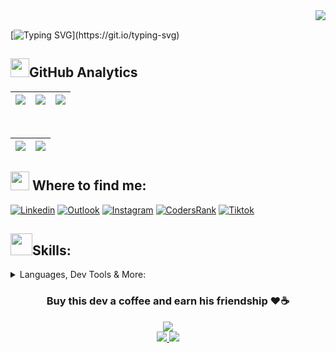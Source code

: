 <!-- [![Tallys Dev](https://user-images.githubusercontent.com/91434644/184407543-c19531af-caf6-4bf4-a0ce-082975b9cfe6.gif)](https://www.canva.com/design/DAFI-AiIj00/BIDsNZV5YCQy-2bP6AAHjA/view?utm_content=DAFI-AiIj00&utm_campaign=designshare&utm_medium=link2&utm_source=sharebutton) -->
<a href="https://visitcount.itsvg.in">
  <img align="right" src="https://visitcount.itsvg.in/api?id=Tallys-Aureliano&label=Profile%20Views&color=2&icon=2&pretty=true" />
</a>

<br>

[![Typing SVG](https://readme-typing-svg.herokuapp.com/?color=F1C40F&size=35&right=true&vCenter=true&width=1000&lines=Hello,+welcome+to+my+profile!;I'm+Tallys+Aureliano.;+I+was+born+in+2003+and+I+live+in+São+Fernando/RN.;I+am+currently+studying+Information+Systems+at+UFRN.;I'm+a+Back-End+developer,;+but+I+want+to+venture+into+Full-Stack+and+Mobile.;At+the+university+i+work+and+research...;with+embedded+systems,+IoT,+AI+and+machine+learning...;Thanks+for+reading+this+far!;Keep+swimming...)](https://git.io/typing-svg)

<h2><img src="https://media.giphy.com/media/jK1gJ1K9MBpB4ebCsj/giphy.gif" width="30px" heigth="30px">GitHub Analytics </h2>

<!-- ![](http://github-profile-summary-cards.vercel.app/api/cards/productive-time?username=Tallys-Aureliano&theme=gruvbox&utcOffset=8)
-->

|![](https://github-readme-streak-stats.herokuapp.com/?user=Tallys-Aureliano&theme=gruvbox&hide_border=true)|![](http://github-profile-summary-cards.vercel.app/api/cards/repos-per-language?username=Tallys-Aureliano&theme=gruvbox)|![](http://github-profile-summary-cards.vercel.app/api/cards/most-commit-language?username=Tallys-Aureliano&theme=gruvbox)|
|---|---|---|

<br>

|![](https://github-readme-stats.vercel.app/api?username=Tallys-Aureliano&theme=gruvbox&show_icons=true&hide_border=true&count_private=true&hide=issues)|![](http://github-profile-summary-cards.vercel.app/api/cards/profile-details?username=Tallys-Aureliano&theme=gruvbox)|
|---|---|
	
</div>

<h2><img src="https://media.giphy.com/media/mpM654sL8gJumwGmAn/giphy.gif" width="30px" height="30px"> Where to find me:</h2>

[![Linkedin](https://img.shields.io/badge/LinkedIn-FFFFFF?style=for-the-badge&logo=linkedin&logoColor=black)](https://www.linkedin.com/in/tallys-aureliano-91539821b/)
[![Outlook](https://img.shields.io/badge/Microsoft_Outlook-0078D4?style=for-the-badge&logo=microsoft-outlook&logoColor=white)](mailto:tallysaureliano@outlook.com)
[![Instagram](https://img.shields.io/badge/Instagram-E4405F?style=for-the-badge&logo=instagram&logoColor=white)](https://instagram.com/tallys_aureliano?utm_medium=copy_link)
[![CodersRank](https://img.shields.io/static/v1?style=for-the-badge&message=CodersRank&color=000000&logo=CodersRank&logoColor=28B463&label=)](https://profile.codersrank.io/user/tallys-aureliano)
[![Tiktok](https://img.shields.io/badge/TikTok-FDFEFE?style=for-the-badge&logo=tiktok&logoColor=black)](https://www.tiktok.com/@tallysau?is_from_webapp=1&sender_device=pc)

<h2><img src="https://media.giphy.com/media/tZIxqCNZhC9YKasYf7/giphy.gif" width="35px" height="35px">Skills:</h2>
<details>
<summary>Languages, Dev Tools & More:</summary>
<br>
<ul><li>
<details>
<summary>Languages</summary>
<br>
<img src="https://img.shields.io/static/v1?style=for-the-badge&message=C&color=222222&logo=C&logoColor=A8B9CC&label=">
<img src="https://img.shields.io/static/v1?style=for-the-badge&message=C%2B%2B&color=00599C&logo=C%2B%2B&logoColor=FFFFFF&label=">
<img src="https://img.shields.io/badge/java-%23ED0000.svg?style=for-the-badge&logo=java&logoColor=white">
<img src="https://img.shields.io/static/v1?style=for-the-badge&message=PHP&color=CF0677&logo=PHP&logoColor=FFFFFF&label=">
<img src="https://img.shields.io/badge/python-110B90?style=for-the-badge&logo=python&logoColor=BCBF00">
<img src="https://img.shields.io/badge/dart-%230175C2.svg?style=for-the-badge&logo=dart&logoColor=white">
<br>
</details></li>
<li> 
<details>
<summary>Frontend Development</summary>
<br>
<img src="https://img.shields.io/static/v1?style=for-the-badge&message=HTML5&color=E34F26&logo=HTML5&logoColor=FFFFFF&label=">
<img src="https://img.shields.io/static/v1?style=for-the-badge&message=CSS3&color=1572B6&logo=CSS3&logoColor=FFFFFF&label=">
<img src="https://img.shields.io/static/v1?style=for-the-badge&message=JavaScript&color=222222&logo=JavaScript&logoColor=F7DF1E&label=">
<img src="https://img.shields.io/badge/react-%2320232a.svg?style=for-the-badge&logo=react&logoColor=%2361DAFB">
<img src="https://img.shields.io/badge/vuejs-%2335495e.svg?style=for-the-badge&logo=vuedotjs&logoColor=%234FC08D">

</details></li>
<li>  
<details>
<summary>Backend Development</summary>
<br>
<img src="https://img.shields.io/badge/laravel-%23E60FF8.svg?style=for-the-badge&logo=laravel&logoColor=white">
<img src="https://img.shields.io/badge/node.js-04B405?style=for-the-badge&logo=node.js&logoColor=white">
<img src="https://img.shields.io/badge/nestjs-%23E0234E.svg?style=for-the-badge&logo=nestjs&logoColor=white">
<img src="https://img.shields.io/badge/typescript-%23007ACC.svg?style=for-the-badge&logo=typescript&logoColor=white">
</details></li>
<!-- <li>  
<details> -->
<!--
<summary>Mobile Development</summary>
<img src="https://media.giphy.com/media/tZIxqCNZhC9YKasYf7/giphy.gif" width="35px" height="35px">
<img src="https://img.shields.io/badge/MySQL-00000F?style=for-the-badge&logo=mysql&logoColor=white">
</details></li>
-->
<li>
<details>
<summary>Database</summary>
<br>
<img src="https://img.shields.io/badge/MySQL-00000F?style=for-the-badge&logo=mysql&logoColor=white">
<img src="https://img.shields.io/static/v1?style=for-the-badge&message=PostgreSQL&color=4169E1&logo=PostgreSQL&logoColor=FFFFFF&label=">
<img src="https://img.shields.io/badge/Prisma-3982CE?style=for-the-badge&logo=Prisma&logoColor=white">
</details></li>
<li>
<details>
<summary>OTHER</summary>
<br>
<img src="https://img.shields.io/static/v1?style=for-the-badge&message=Arduino&color=00979D&logo=Arduino&logoColor=FFFFFF&label=">
<img src="https://img.shields.io/static/v1?style=for-the-badge&message=Git&color=D4AC0D&logo=Git&logoColor=FFFFFF&label=">
<img src="https://img.shields.io/badge/Linux-FCC624?style=for-the-badge&logo=linux&logoColor=black">
<img src="https://img.shields.io/badge/Manjaro-35BF5C?style=for-the-badge&logo=Manjaro&logoColor=white">
<img src="https://img.shields.io/badge/Visual%20Studio-5C2D91.svg?style=for-the-badge&logo=visual-studio&logoColor=white">
<img src="https://img.shields.io/badge/docker-%230db7ed.svg?style=for-the-badge&logo=docker&logoColor=white">
</details></li></ul>
</details>

<!-- ![Snake animation](https://github.com/Tallys-Aureliano/Tallys-Aureliano/blob/output/github-contribution-grid-snake.svg)
 -->
 
<h3 align="center">Buy this dev a coffee and earn his friendship ❤☕</h3>
<div align="center">
	<a href="https://user-images.githubusercontent.com/91434644/221060926-d1e27fa5-1253-41de-a6e6-4367616e094f.png">
		<img src="https://img.shields.io/badge/pix-tallysdev%40gmail.com-yellow?style=for-the-badge"/>
	</a>
	<br>
	<a href="https://www.paypal.com/donate/?business=SVWY2BZGUSTYS&no_recurring=0&item_name=Buy+this+dev+a+coffee+and+earn+his+friendship&currency_code=USD">
 		<img src="https://img.shields.io/badge/PayPal-F1C40F?style=for-the-badge&logo=paypal&logoColor=black"/> 
	</a>
	<a href="https://user-images.githubusercontent.com/91434644/221048924-5106131c-56ef-4e8d-bfc3-69b5b4aca5ef.png"> 
 		<img src="https://img.shields.io/badge/QR%20Code-PayPal%20Qr%20Code-yellow?style=for-the-badge"/>
	</a>
</div>
